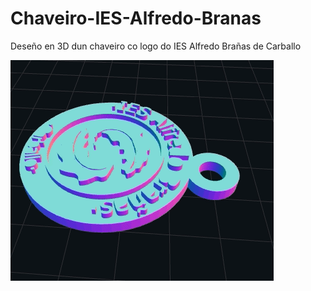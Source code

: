# Chaveiro-IES-Alfredo-Branas
Deseño en 3D dun chaveiro co logo do IES Alfredo Brañas de Carballo

![](https://github.com/JuanMYB/Chaveiro-IES-Alfredo-Branas/blob/main/Imaxes/Chaveiro_IES_AlfredoBranas.gif)
